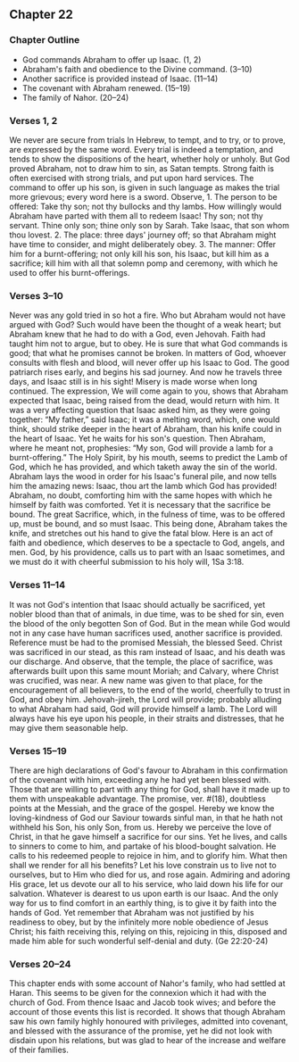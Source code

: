 ## Chapter 22

### Chapter Outline

- God commands Abraham to offer up Isaac. (1, 2)
- Abraham's faith and obedience to the Divine command. (3–10)
- Another sacrifice is provided instead of Isaac. (11–14)
- The covenant with Abraham renewed. (15–19)
- The family of Nahor. (20–24)

### Verses 1, 2

We never are secure from trials In Hebrew, to tempt, and to try, or to prove, are expressed by the same word. Every trial is indeed a temptation, and tends to show the dispositions of the heart, whether holy or unholy. But God proved Abraham, not to draw him to sin, as Satan tempts. Strong faith is often exercised with strong trials, and put upon hard services. The command to offer up his son, is given in such language as makes the trial more grievous; every word here is a sword. Observe, 1. The person to be offered: Take thy son; not thy bullocks and thy lambs. How willingly would Abraham have parted with them all to redeem Isaac! Thy son; not thy servant. Thine only son; thine only son by Sarah. Take Isaac, that son whom thou lovest. 2. The place: three days' journey off; so that Abraham might have time to consider, and might deliberately obey. 3. The manner: Offer him for a burnt-offering; not only kill his son, his Isaac, but kill him as a sacrifice; kill him with all that solemn pomp and ceremony, with which he used to offer his burnt-offerings.

### Verses 3–10

Never was any gold tried in so hot a fire. Who but Abraham would not have argued with God? Such would have been the thought of a weak heart; but Abraham knew that he had to do with a God, even Jehovah. Faith had taught him not to argue, but to obey. He is sure that what God commands is good; that what he promises cannot be broken. In matters of God, whoever consults with flesh and blood, will never offer up his Isaac to God. The good patriarch rises early, and begins his sad journey. And now he travels three days, and Isaac still is in his sight! Misery is made worse when long continued. The expression, We will come again to you, shows that Abraham expected that Isaac, being raised from the dead, would return with him. It was a very affecting question that Isaac asked him, as they were going together: “My father,” said Isaac; it was a melting word, which, one would think, should strike deeper in the heart of Abraham, than his knife could in the heart of Isaac. Yet he waits for his son's question. Then Abraham, where he meant not, prophesies: “My son, God will provide a lamb for a burnt-offering.” The Holy Spirit, by his mouth, seems to predict the Lamb of God, which he has provided, and which taketh away the sin of the world. Abraham lays the wood in order for his Isaac's funeral pile, and now tells him the amazing news: Isaac, thou art the lamb which God has provided! Abraham, no doubt, comforting him with the same hopes with which he himself by faith was comforted. Yet it is necessary that the sacrifice be bound. The great Sacrifice, which, in the fulness of time, was to be offered up, must be bound, and so must Isaac. This being done, Abraham takes the knife, and stretches out his hand to give the fatal blow. Here is an act of faith and obedience, which deserves to be a spectacle to God, angels, and men. God, by his providence, calls us to part with an Isaac sometimes, and we must do it with cheerful submission to his holy will, 1Sa 3:18.

### Verses 11–14

It was not God's intention that Isaac should actually be sacrificed, yet nobler blood than that of animals, in due time, was to be shed for sin, even the blood of the only begotten Son of God. But in the mean while God would not in any case have human sacrifices used, another sacrifice is provided. Reference must be had to the promised Messiah, the blessed Seed. Christ was sacrificed in our stead, as this ram instead of Isaac, and his death was our discharge. And observe, that the temple, the place of sacrifice, was afterwards built upon this same mount Moriah; and Calvary, where Christ was crucified, was near. A new name was given to that place, for the encouragement of all believers, to the end of the world, cheerfully to trust in God, and obey him. Jehovah-jireh, the Lord will provide; probably alluding to what Abraham had said, God will provide himself a lamb. The Lord will always have his eye upon his people, in their straits and distresses, that he may give them seasonable help.

### Verses 15–19

There are high declarations of God's favour to Abraham in this confirmation of the covenant with him, exceeding any he had yet been blessed with. Those that are willing to part with any thing for God, shall have it made up to them with unspeakable advantage. The promise, ver. #(18), doubtless points at the Messiah, and the grace of the gospel. Hereby we know the loving-kindness of God our Saviour towards sinful man, in that he hath not withheld his Son, his only Son, from us. Hereby we perceive the love of Christ, in that he gave himself a sacrifice for our sins. Yet he lives, and calls to sinners to come to him, and partake of his blood-bought salvation. He calls to his redeemed people to rejoice in him, and to glorify him. What then shall we render for all his benefits? Let his love constrain us to live not to ourselves, but to Him who died for us, and rose again. Admiring and adoring His grace, let us devote our all to his service, who laid down his life for our salvation. Whatever is dearest to us upon earth is our Isaac. And the only way for us to find comfort in an earthly thing, is to give it by faith into the hands of God. Yet remember that Abraham was not justified by his readiness to obey, but by the infinitely more noble obedience of Jesus Christ; his faith receiving this, relying on this, rejoicing in this, disposed and made him able for such wonderful self-denial and duty. (Ge 22:20-24)

### Verses 20–24

This chapter ends with some account of Nahor's family, who had settled at Haran. This seems to be given for the connexion which it had with the church of God. From thence Isaac and Jacob took wives; and before the account of those events this list is recorded. It shows that though Abraham saw his own family highly honoured with privileges, admitted into covenant, and blessed with the assurance of the promise, yet he did not look with disdain upon his relations, but was glad to hear of the increase and welfare of their families.

